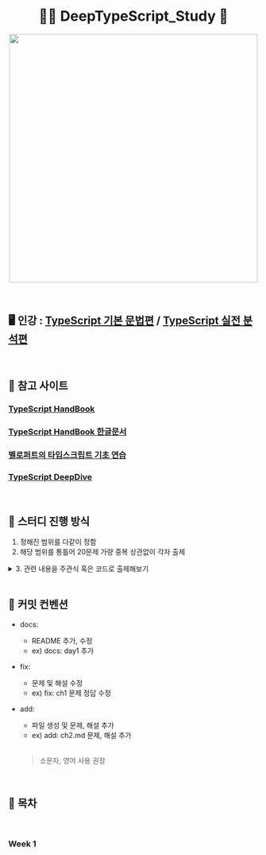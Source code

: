 <h1 align="center"> 🙇‍♀️ DeepTypeScript_Study 🙇‍  </h1>


<p align="center">
<img src="https://img1.daumcdn.net/thumb/R1280x0/?scode=mtistory2&fname=https%3A%2F%2Fblog.kakaocdn.net%2Fdn%2FsRbvK%2FbtrLLYpHc74%2FILA9WPgU0kLyROOa8AO3I1%2Fimg.png" width=500px>
</p>

<br>

##    🖥 인강 : [TypeScript 기본 문법편](https://www.inflearn.com/course/%ED%83%80%EC%9E%85%EC%8A%A4%ED%81%AC%EB%A6%BD%ED%8A%B8-%EC%98%AC%EC%9D%B8%EC%9B%90-1) / [TypeScript 실전 분석편](https://www.inflearn.com/course/%ED%83%80%EC%9E%85%EC%8A%A4%ED%81%AC%EB%A6%BD%ED%8A%B8-%EC%98%AC%EC%9D%B8%EC%9B%90-2)
              

<br> 

## 🔗 참고 사이트 

  ### [TypeScript HandBook](https://www.typescriptlang.org/ko/docs/handbook/intro.html)
  ### [TypeScript HandBook 한글문서](https://typescript-kr.github.io/)
  ### [벨로퍼트의 타입스크립트 기초 연습](https://velog.io/@velopert/typescript-basics)
  ### [TypeScript DeepDive](https://radlohead.gitbook.io/typescript-deep-dive/)

<br>

## 🔔 스터디 진행 방식 

  1. 정해진 범위를 다같이 정함
  2. 해당 범위를 통틀어 20문제 가량 중복 상관없이 각자 출제 
 <details><summary>3. 관련 내용을 주관식 혹은 코드로 출제해보기</summary>
  <hr>
  <pre>주관식 문제 :  ECMAScript와 자바스크립트의 차이점에대해 작성해주세요.<br></pre>
  <pre>주관식 답안 :  ECMAScript는 프로그래밍 언어의 값, 타입, 객체와 프로퍼티, 함수, 표준 빌트인 개체 등 핵심 문법을 규정한다.<br>            자바스크립트는 ECMAScript와 브라우저가 별도로 지원하는 web API등을 아우르는 개념이다.</pre> 
  
  <hr>
  
  ```javascript
  
  console.log('cat'||'dog');   // 논리 연산자를 사용한 단축 평가의 예이다. 출력값은 ? 
  
  ```
  
  ```javascript
  
  cat
  
  ```
  <hr>         
  </details>
<br>  
  
## 🤞 커밋 컨벤션 

- docs:
  - README 추가, 수정
  - ex) docs: day1 추가 
  
- fix: 
  - 문제 및 해설 수정 
  - ex) fix: ch1 문제 정답 수정 
  
- add:
  - 파일 생성 및 문제, 해설 추가
  - ex) add: ch2.md 문제, 해설 추가 
  
  <br>

  > 소문자, 영어 사용 권장 

  
<br>  
  
## 📝 목차 

<br>

### Week 1 

<br>

